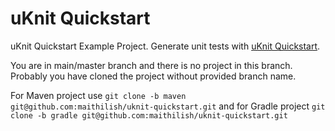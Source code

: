 # uKnit Quickstart

uKnit Quickstart Example Project. Generate unit tests with <a href="https://www.codetab.org/guide/uknit/quickstart/">uKnit Quickstart</a>.

You are in main/master branch and there is no project in this branch. Probably you have cloned the project without provided branch name.

For Maven project use `git clone -b maven git@github.com:maithilish/uknit-quickstart.git` and for Gradle project `git clone -b gradle git@github.com:maithilish/uknit-quickstart.git` 

